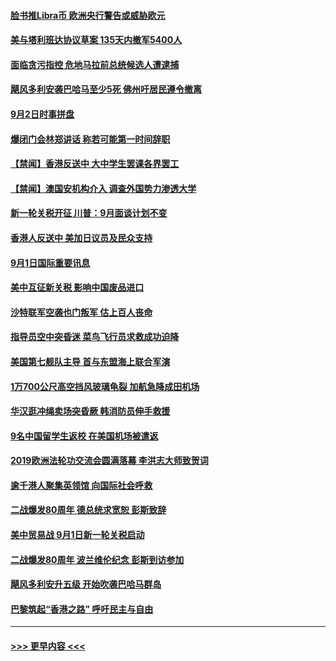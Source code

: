 #### [脸书推Libra币 欧洲央行警告或威胁欧元](../pages/prog202/a102656885.md?t=09030733) 
#### [美与塔利班达协议草案 135天内撤军5400人](../pages/prog202/a102656869.md?t=09030733) 
#### [面临贪污指控 危地马拉前总统候选人遭逮捕](../pages/prog202/a102656830.md?t=09030733) 
#### [飓风多利安袭巴哈马至少5死 佛州吁居民遵令撤离](../pages/prog202/a102656802.md?t=09030733) 
#### [9月2日时事拼盘](../pages/prog202/a102656725.md?t=09030733) 
#### [爆闭门会林郑讲话 称若可能第一时间辞职](../pages/prog202/a102656695.md?t=09030733) 
#### [【禁闻】香港反送中 大中学生罢课各界罢工](../pages/prog202/a102656655.md?t=09030733) 
#### [【禁闻】澳国安机构介入 调查外国势力渗透大学](../pages/prog202/a102656624.md?t=09030733) 
#### [新一轮关税开征  川普：9月面谈计划不变](../pages/prog202/a102656597.md?t=09030733) 
#### [香港人反送中 美加日议员及民众支持](../pages/prog202/a102656559.md?t=09030733) 
#### [9月1日国际重要讯息](../pages/prog202/a102656403.md?t=09030733) 
#### [美中互征新关税  影响中国废品进口](../pages/prog202/a102656415.md?t=09030733) 
#### [沙特联军空袭也门叛军 估上百人丧命](../pages/prog202/a102656365.md?t=09030733) 
#### [指导员空中突昏迷 菜鸟飞行员求救成功迫降](../pages/prog202/a102656350.md?t=09030733) 
#### [美国第七舰队主导 首与东盟海上联合军演](../pages/prog202/a102656323.md?t=09030733) 
#### [1万700公尺高空挡风玻璃龟裂 加航急降成田机场](../pages/prog202/a102656280.md?t=09030733) 
#### [华汉逛冲绳卖场突昏厥 韩消防员伸手救援](../pages/prog202/a102656273.md?t=09030733) 
#### [9名中国留学生返校 在美国机场被遣返](../pages/prog202/a102656260.md?t=09030733) 
#### [2019欧洲法轮功交流会圆满落幕 李洪志大师致贺词](../pages/prog202/a102656176.md?t=09030733) 
#### [逾千港人聚集英领馆 向国际社会呼救](../pages/prog202/a102656127.md?t=09030733) 
#### [二战爆发80周年 德总统求宽恕 彭斯致辞](../pages/prog202/a102656114.md?t=09030733) 
#### [美中贸易战 9月1日新一轮关税启动](../pages/prog202/a102656089.md?t=09030733) 
#### [二战爆发80周年 波兰维伦纪念 彭斯到访参加](../pages/prog202/a102656072.md?t=09030733) 
#### [飓风多利安升五级 开始吹袭巴哈马群岛](../pages/prog202/a102656066.md?t=09030733) 
#### [巴黎筑起“香港之路” 呼吁民主与自由](../pages/prog202/a102656030.md?t=09030733) 

----
#### [ >>> 更早内容 <<< ](../indexes/prog202-earlier.md)

